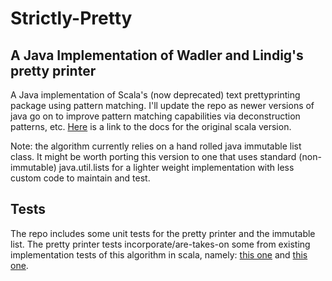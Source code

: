 # Strictly-Pretty
## A Java Implementation of Wadler and Lindig's pretty printer

A Java implementation of Scala's (now deprecated) text prettyprinting package using pattern matching. I'll update the repo as newer versions of java go on to improve pattern matching capabilities via deconstruction patterns, etc. [Here](https://www.scala-lang.org/api/2.12.8/scala/text/index.html) is a link to the docs for the original scala version.

Note: the algorithm currently relies on a hand rolled java immutable list class. It might be worth porting this version to one that uses standard (non-immutable) java.util.lists for a lighter weight implementation with less custom code to maintain and test.

## Tests
The repo includes some unit tests for the pretty printer and the immutable list. The pretty printer tests incorporate/are-takes-on some from existing implementation tests of this algorithm in scala, namely: [this one](https://github.com/erdeszt/scala-strictly-pretty) and [this one](https://github.com/weso/document).
